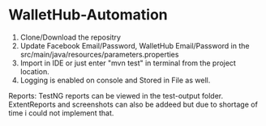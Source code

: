 # WalletHub-Automation

1. Clone/Download the repositry
2. Update Facebook Email/Password, WalletHub Email/Password in the src/main/java/resources/parameters.properties
2. Import in IDE or just enter "mvn test" in terminal from the project location.
3. Logging is enabled on console and Stored in File as well.

Reports:
TestNG reports can be viewed in the test-output folder.
ExtentReports and screenshots can also be addeed but due to shortage of time i could not implement that.
